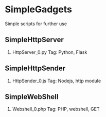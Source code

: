# SimpleGadgets
Simple scripts for further use

## SimpleHttpServer
1. HttpServer_0.py
Tag: Python, Flask

## SimpleHttpSender
1. HttpSender_0.js
Tag: Nodejs, http module

## SimpleWebShell
1. Webshell_0.php
Tag: PHP, webshell, GET
